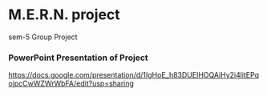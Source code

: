 # M.E.R.N. project
sem-5 Group Project

### PowerPoint Presentation of Project
https://docs.google.com/presentation/d/1IgHoE_h83DUEIHOQAiHy2i4litEPqojpcCwWZWrWbFA/edit?usp=sharing
